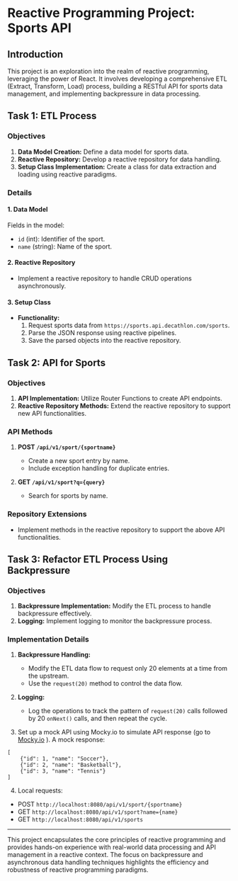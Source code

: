 # Reactive Programming Project: Sports API

## Introduction
This project is an exploration into the realm of reactive programming, leveraging the power of React. It involves developing a comprehensive ETL (Extract, Transform, Load) process, building a RESTful API for sports data management, and implementing backpressure in data processing.

## Task 1: ETL Process

### Objectives
1. **Data Model Creation:** Define a data model for sports data.
2. **Reactive Repository:** Develop a reactive repository for data handling.
3. **Setup Class Implementation:** Create a class for data extraction and loading using reactive paradigms.

### Details

#### 1. Data Model
Fields in the model:
- `id` (int): Identifier of the sport.
- `name` (string): Name of the sport.

#### 2. Reactive Repository
- Implement a reactive repository to handle CRUD operations asynchronously.

#### 3. Setup Class
- **Functionality:**
    1. Request sports data from `https://sports.api.decathlon.com/sports`.
    2. Parse the JSON response using reactive pipelines.
    3. Save the parsed objects into the reactive repository.

## Task 2: API for Sports

### Objectives
1. **API Implementation:** Utilize Router Functions to create API endpoints.
2. **Reactive Repository Methods:** Extend the reactive repository to support new API functionalities.

### API Methods

1. **POST `/api/v1/sport/{sportname}`**
    - Create a new sport entry by name.
    - Include exception handling for duplicate entries.

2. **GET `/api/v1/sport?q={query}`**
    - Search for sports by name.

### Repository Extensions
- Implement methods in the reactive repository to support the above API functionalities.

## Task 3: Refactor ETL Process Using Backpressure

### Objectives
1. **Backpressure Implementation:** Modify the ETL process to handle backpressure effectively.
2. **Logging:** Implement logging to monitor the backpressure process.

### Implementation Details

1. **Backpressure Handling:**
    - Modify the ETL data flow to request only 20 elements at a time from the upstream.
    - Use the `request(20)` method to control the data flow.

2. **Logging:**
    - Log the operations to track the pattern of `request(20)` calls followed by 20 `onNext()` calls, and then repeat the cycle.

3. Set up a mock API using Mocky.io to simulate API response (go to [Mocky.io](https://designer.mocky.io/) ).
   A mock response:
```
[
    {"id": 1, "name": "Soccer"},
    {"id": 2, "name": "Basketball"},
    {"id": 3, "name": "Tennis"}
]
```
4. Local requests: 
- POST `http://localhost:8080/api/v1/sport/{sportname}`
- GET `http://localhost:8080/api/v1/sport?name={name}`
- GET `http://localhost:8080/api/v1/sports`
---

This project encapsulates the core principles of reactive programming and provides hands-on experience with real-world data processing and API management in a reactive context. 
The focus on backpressure and asynchronous data handling techniques highlights the efficiency and robustness of reactive programming paradigms.
